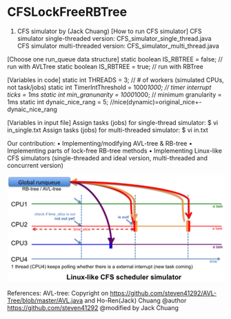 # CFSLockFreeRBTree

1. CFS simulator by (Jack Chuang)
[How to run CFS simulator]
CFS simulator single-threaded version:
	CFS_simulator_single_thread.java
CFS simulator multi-threaded version:
	CFS_simulator_multi_thread.java

[Choose one run_queue data structure]
static boolean IS_RBTREE = false; // run with AVLTree
static boolean IS_RBTREE = true; // run with RBTree

[Variables in code]
static int THREADS = 3; 		    // # of workers (simulated CPUs, not task/jobs)
static int TimerIntThreshold = 1000*1000;   // timer interrupt ticks = 1ms
static int min_granunarity = 1000*1000;	    // minimum granularity = 1ms
static int dynaic_nice_rang = 5;	    //nice(dynamic)=original_nice+-dynaic_nice_rang

[Variables in input file]
Assign tasks (jobs) for single-thread simulator: 
	$ vi in_single.txt
Assign tasks (jobs) for multi-threaded simulator:
	$ vi in.txt

Our contribution:
• Implementing/modifying AVL-tree & RB-tree
• Implementing parts of lock-free RB-tree methods
• Implementing Linux-like CFS simulators (single-threaded and ideal version, multi-threaded and concurrent version)

![image](https://github.com/caomincan/CFSLockFreeRBTree/raw/master/Linux-like_CFS_Simulator.png)

References:
AVL-tree:
	Copyright on https://github.com/steven41292/AVL-Tree/blob/master/AVL.java and Ho-Ren(Jack) Chuang
 	@author https://github.com/steven41292
	@modified by Jack Chuang

